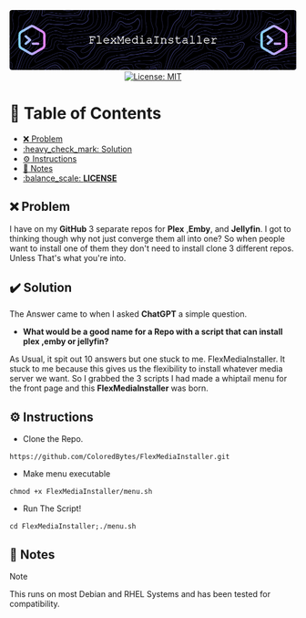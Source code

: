 <p align="center">
  <img src="./assets/images/github-header-image.png" alt="Header">
  <a href="https://opensource.org/licenses/MIT">
    <img src="https://img.shields.io/badge/License-MIT-yellow.svg" alt="License: MIT">
  </a>
</p>

# :link: Table of Contents

- [:x: Problem](#x-problem)
- [:heavy\_check\_mark: Solution](#heavy_check_mark-solution)
- [:gear: Instructions](#gear-instructions)
- [:memo: Notes](#memo-notes)
- [:balance\_scale: **LICENSE**](#balance_scale-license)


## :x: Problem

I have on my **GitHub** 3 separate repos for **Plex** ,**Emby**, and **Jellyfin**. I got to thinking though why not just converge them all into one? So when people want to install one of them they don't need to install clone 3 different repos. Unless That's what you're into.

## :heavy_check_mark: Solution

The Answer came to when I asked **ChatGPT** a simple question. 
- **What would be a good name for a Repo with a script that can install plex ,emby or jellyfin?**

As Usual, it spit out 10 answers but one stuck to me. FlexMediaInstaller. It stuck to me because this gives us the flexibility to install whatever media server we want. So I grabbed the 3 scripts I had made a whiptail menu for the front page and this **FlexMediaInstaller** was born.

## :gear: Instructions

- Clone the Repo.
```
https://github.com/ColoredBytes/FlexMediaInstaller.git
```

- Make menu executable
```
chmod +x FlexMediaInstaller/menu.sh
```
- Run The Script!
```
cd FlexMediaInstaller;./menu.sh
```

## :memo: Notes
> [!NOTE]
> This runs on most Debian and RHEL Systems and has been tested for compatibility.

